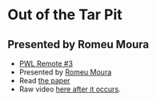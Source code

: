 # Out of the Tar Pit
## Presented by Romeu Moura

- [PWL Remote #3](https://www.bigmarker.com/papers-we-love/Papers-We-Love-Remote-Meetup-3-Out-of-the-Tar-Pit-w-Romeu-Moura)
- Presented by [Romeu Moura](https://twitter.com/malk_zameth)
- Read [the paper](https://github.com/papers-we-love/papers-we-love/blob/5a54fa883a813e81b1e54bfed9669fc8961dedb4/design/out-of-the-tar-pit.pdf)
- Raw video [here after it occurs](https://www.bigmarker.com/papers-we-love/Papers-We-Love-Remote-Meetup-3-Out-of-the-Tar-Pit-w-Romeu-Moura).
